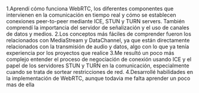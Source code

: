 1.Aprendí cómo funciona WebRTC, los diferentes componentes que intervienen en la comunicación en tiempo real y cómo se establecen conexiones peer-to-peer mediante ICE, STUN y TURN servers. También comprendí la importancia del servidor de señalización y el uso de canales de datos y medios.
2.Los conceptos más fáciles de comprender fueron los relacionados con MediaStream y DataChannel, ya que están directamente relacionados con la transmisión de audio y datos, algo con lo que ya tenía experiencia por los proyectos que realice
3.Me resultó un poco más complejo entender el proceso de negociación de conexión usando ICE y el papel de los servidores STUN y TURN en la comunicación, especialmente cuando se trata de sortear restricciones de red.
4.Desarrollé habilidades en la implementación de WebRTC, aunque todavia me falta aprender un poco mas de ella 

